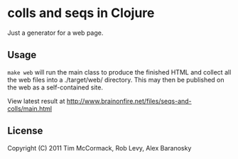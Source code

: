 # colls and seqs in Clojure

Just a generator for a web page.

## Usage

`make web` will run the main class to produce the finished HTML and collect all
the web files into a ./target/web/ directory. This may then be published on the
web as a self-contained site.

View latest result at http://www.brainonfire.net/files/seqs-and-colls/main.html

## License

Copyright (C) 2011 Tim McCormack, Rob Levy, Alex Baranosky

